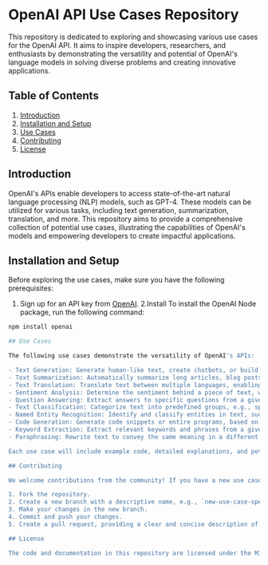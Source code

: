 # OpenAI API Use Cases Repository

This repository is dedicated to exploring and showcasing various use cases for the OpenAI API. It aims to inspire developers, researchers, and enthusiasts by demonstrating the versatility and potential of OpenAI's language models in solving diverse problems and creating innovative applications.

## Table of Contents

1. [Introduction](#introduction)
2. [Installation and Setup](#installation-and-setup)
3. [Use Cases](#use-cases)
4. [Contributing](#contributing)
5. [License](#license)

## Introduction

OpenAI's APIs enable developers to access state-of-the-art natural language processing (NLP) models, such as GPT-4. These models can be utilized for various tasks, including text generation, summarization, translation, and more. This repository aims to provide a comprehensive collection of potential use cases, illustrating the capabilities of OpenAI's models and empowering developers to create impactful applications.

## Installation and Setup

Before exploring the use cases, make sure you have the following prerequisites:

1. Sign up for an API key from [OpenAI](https://beta.openai.com/signup/).
   2.Install
   To install the OpenAI Node package, run the following command:

```bash
npm install openai

## Use Cases

The following use cases demonstrate the versatility of OpenAI's APIs:

- Text Generation: Generate human-like text, create chatbots, or build AI-powered writing assistants.
- Text Summarization: Automatically summarize long articles, blog posts, or documents, making it easier to consume information.
- Text Translation: Translate text between multiple languages, enabling seamless communication across language barriers.
- Sentiment Analysis: Determine the sentiment behind a piece of text, whether it is positive, negative, or neutral.
- Question Answering: Extract answers to specific questions from a given context, useful for building knowledge bases or FAQ systems.
- Text Classification: Categorize text into predefined groups, e.g., spam filtering, topic classification, or intent detection.
- Named Entity Recognition: Identify and classify entities in text, such as names, locations, and organizations.
- Code Generation: Generate code snippets or entire programs, based on natural language descriptions.
- Keyword Extraction: Extract relevant keywords and phrases from a given text, for use in search engines, SEO, or content analysis.
- Paraphrasing: Rewrite text to convey the same meaning in a different way, e.g., simplifying complex text or creating multiple versions of the same content.

Each use case will include example code, detailed explanations, and potential applications. Feel free to explore and experiment with the code provided.

## Contributing

We welcome contributions from the community! If you have a new use case, improvement, or bug fix, please follow these steps:

1. Fork the repository.
2. Create a new branch with a descriptive name, e.g., `new-use-case-speech-recognition`.
3. Make your changes in the new branch.
4. Commit and push your changes.
5. Create a pull request, providing a clear and concise description of your changes.

## License

The code and documentation in this repository are licensed under the MIT License. See the [LICENSE](https://github.com/yourusername/openai-api-use-cases/blob/main/LICENSE) file for details.
```
